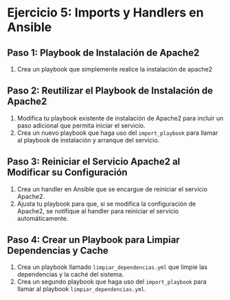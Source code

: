 # Ejercicio 5: Imports y Handlers en Ansible

## Paso 1: Playbook de Instalación de Apache2

1. Crea un playbook que simplemente realice la instalación de apache2

## Paso 2: Reutilizar el Playbook de Instalación de Apache2

1. Modifica tu playbook existente de instalación de Apache2 para incluir un paso adicional que permita iniciar el servicio.
2. Crea un nuevo playbook que haga uso del `import_playbook` para llamar al playbook de instalación y arranque del servicio.

## Paso 3: Reiniciar el Servicio Apache2 al Modificar su Configuración

1. Crea un handler en Ansible que se encargue de reiniciar el servicio Apache2.
2. Ajusta tu playbook para que, si se modifica la configuración de Apache2, se notifique al handler para reiniciar el servicio automáticamente.

## Paso 4: Crear un Playbook para Limpiar Dependencias y Cache

1. Crea un playbook llamado `limpiar_dependencias.yml` que limpie las dependencias y la caché del sistema.
2. Crea un segundo playbook que haga uso del `import_playbook` para llamar al playbook `limpiar_dependencias.yml`.